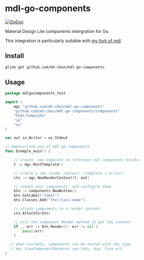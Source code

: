 # mdl-go-components

[![GoDoc](https://godoc.org/github.com/mh-cbon/mdl-go-components?status.svg)](https://godoc.org/github.com/mh-cbon/mdl-go-components)

Material Design Lite components intergration for Go.

This integration is particularly suitable with [my fork of mdl](https://github.com/mh-cbon/material-design-lite).

## Install

```sh
glide get github.com/mh-cbon/mdl-go-components
```

## Usage

```go
package mdlgocomponents_test

import (
	mgc "github.com/mh-cbon/mdl-go-components"
	"github.com/mh-cbon/mdl-go-components/components"
	"html/template"
	"io"
	"os"
)

var out io.Writer = os.Stdout

// demonstrate use of mdl-go-components
func Example_main() {

	// create  new template to reference mdl components blocks
	t := mgc.MustTemplate()

	// create a new render context: (template + writer)
	ctx := mgc.NewRenderContext(t, out)

	// create your components, and configure them
	btn := components.NewButton()
	btn.SetLabel("label")
	btn.Classes.Add("the-class-name")

	// attach components to a render context
	ctx.AttachTo(btn)

	// Call the component Render method to get the content.
	if _, err := btn.Render(); err != nil {
		panic(err)
	}

  // when suitable, components can be nested with the type
  // mgc.ViewComponentRenderer see tabs, dup, form ect.
}
```
